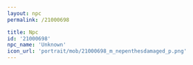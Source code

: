 ```yaml
---
layout: npc
permalink: /21000698

title: Npc
id: '21000698'
npc_name: 'Unknown'
icon_url: 'portrait/mob/21000698_m_nepenthesdamaged_p.png'
---
```


